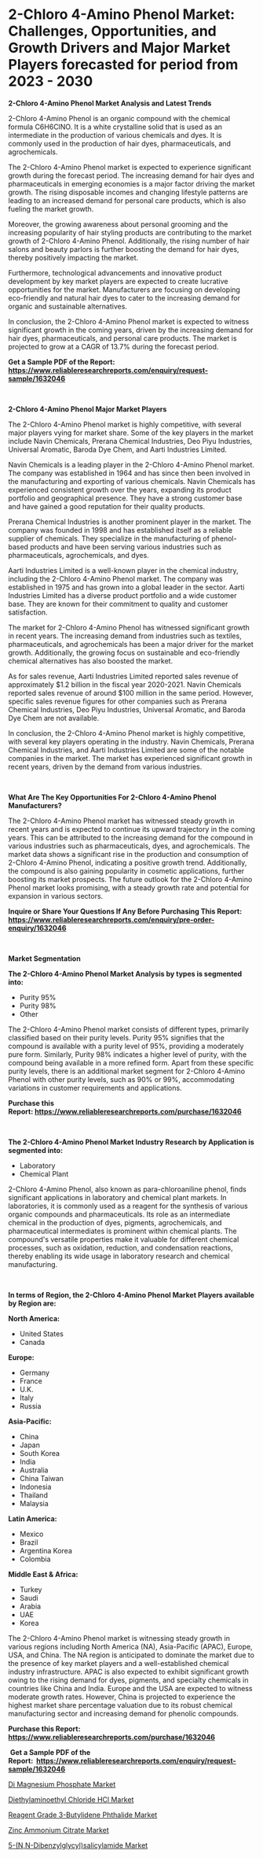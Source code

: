 <p><h1>2-Chloro 4-Amino Phenol Market: Challenges, Opportunities, and Growth Drivers and Major Market Players forecasted for period from 2023 - 2030</h1></p><p><strong>2-Chloro 4-Amino Phenol Market Analysis and Latest Trends</strong></p>
<p><p>2-Chloro 4-Amino Phenol is an organic compound with the chemical formula C6H6ClNO. It is a white crystalline solid that is used as an intermediate in the production of various chemicals and dyes. It is commonly used in the production of hair dyes, pharmaceuticals, and agrochemicals.</p><p>The 2-Chloro 4-Amino Phenol market is expected to experience significant growth during the forecast period. The increasing demand for hair dyes and pharmaceuticals in emerging economies is a major factor driving the market growth. The rising disposable incomes and changing lifestyle patterns are leading to an increased demand for personal care products, which is also fueling the market growth.</p><p>Moreover, the growing awareness about personal grooming and the increasing popularity of hair styling products are contributing to the market growth of 2-Chloro 4-Amino Phenol. Additionally, the rising number of hair salons and beauty parlors is further boosting the demand for hair dyes, thereby positively impacting the market.</p><p>Furthermore, technological advancements and innovative product development by key market players are expected to create lucrative opportunities for the market. Manufacturers are focusing on developing eco-friendly and natural hair dyes to cater to the increasing demand for organic and sustainable alternatives.</p><p>In conclusion, the 2-Chloro 4-Amino Phenol market is expected to witness significant growth in the coming years, driven by the increasing demand for hair dyes, pharmaceuticals, and personal care products. The market is projected to grow at a CAGR of 13.7% during the forecast period.</p></p>
<p><strong>Get a Sample PDF of the Report:&nbsp; <a href="https://www.reliableresearchreports.com/enquiry/request-sample/1632046">https://www.reliableresearchreports.com/enquiry/request-sample/1632046</a></strong></p>
<p>&nbsp;</p>
<p><strong>2-Chloro 4-Amino Phenol Major Market Players</strong></p>
<p><p>The 2-Chloro 4-Amino Phenol market is highly competitive, with several major players vying for market share. Some of the key players in the market include Navin Chemicals, Prerana Chemical Industries, Deo Piyu Industries, Universal Aromatic, Baroda Dye Chem, and Aarti Industries Limited.</p><p>Navin Chemicals is a leading player in the 2-Chloro 4-Amino Phenol market. The company was established in 1964 and has since then been involved in the manufacturing and exporting of various chemicals. Navin Chemicals has experienced consistent growth over the years, expanding its product portfolio and geographical presence. They have a strong customer base and have gained a good reputation for their quality products.</p><p>Prerana Chemical Industries is another prominent player in the market. The company was founded in 1998 and has established itself as a reliable supplier of chemicals. They specialize in the manufacturing of phenol-based products and have been serving various industries such as pharmaceuticals, agrochemicals, and dyes.</p><p>Aarti Industries Limited is a well-known player in the chemical industry, including the 2-Chloro 4-Amino Phenol market. The company was established in 1975 and has grown into a global leader in the sector. Aarti Industries Limited has a diverse product portfolio and a wide customer base. They are known for their commitment to quality and customer satisfaction.</p><p>The market for 2-Chloro 4-Amino Phenol has witnessed significant growth in recent years. The increasing demand from industries such as textiles, pharmaceuticals, and agrochemicals has been a major driver for the market growth. Additionally, the growing focus on sustainable and eco-friendly chemical alternatives has also boosted the market.</p><p>As for sales revenue, Aarti Industries Limited reported sales revenue of approximately $1.2 billion in the fiscal year 2020-2021. Navin Chemicals reported sales revenue of around $100 million in the same period. However, specific sales revenue figures for other companies such as Prerana Chemical Industries, Deo Piyu Industries, Universal Aromatic, and Baroda Dye Chem are not available.</p><p>In conclusion, the 2-Chloro 4-Amino Phenol market is highly competitive, with several key players operating in the industry. Navin Chemicals, Prerana Chemical Industries, and Aarti Industries Limited are some of the notable companies in the market. The market has experienced significant growth in recent years, driven by the demand from various industries.</p></p>
<p>&nbsp;</p>
<p><strong>What Are The Key Opportunities For 2-Chloro 4-Amino Phenol Manufacturers?</strong></p>
<p><p>The 2-Chloro 4-Amino Phenol market has witnessed steady growth in recent years and is expected to continue its upward trajectory in the coming years. This can be attributed to the increasing demand for the compound in various industries such as pharmaceuticals, dyes, and agrochemicals. The market data shows a significant rise in the production and consumption of 2-Chloro 4-Amino Phenol, indicating a positive growth trend. Additionally, the compound is also gaining popularity in cosmetic applications, further boosting its market prospects. The future outlook for the 2-Chloro 4-Amino Phenol market looks promising, with a steady growth rate and potential for expansion in various sectors.</p></p>
<p><strong>Inquire or Share Your Questions If Any Before Purchasing This Report: <a href="https://www.reliableresearchreports.com/enquiry/pre-order-enquiry/1632046">https://www.reliableresearchreports.com/enquiry/pre-order-enquiry/1632046</a></strong></p>
<p>&nbsp;</p>
<p><strong>Market Segmentation</strong></p>
<p><strong>The 2-Chloro 4-Amino Phenol Market Analysis by types is segmented into:</strong></p>
<p><ul><li>Purity 95%</li><li>Purity 98%</li><li>Other</li></ul></p>
<p><p>The 2-Chloro 4-Amino Phenol market consists of different types, primarily classified based on their purity levels. Purity 95% signifies that the compound is available with a purity level of 95%, providing a moderately pure form. Similarly, Purity 98% indicates a higher level of purity, with the compound being available in a more refined form. Apart from these specific purity levels, there is an additional market segment for 2-Chloro 4-Amino Phenol with other purity levels, such as 90% or 99%, accommodating variations in customer requirements and applications.</p></p>
<p><strong>Purchase this Report:&nbsp;<a href="https://www.reliableresearchreports.com/purchase/1632046">https://www.reliableresearchreports.com/purchase/1632046</a></strong></p>
<p>&nbsp;</p>
<p><strong>The 2-Chloro 4-Amino Phenol Market Industry Research by Application is segmented into:</strong></p>
<p><ul><li>Laboratory</li><li>Chemical Plant</li></ul></p>
<p><p>2-Chloro 4-Amino Phenol, also known as para-chloroaniline phenol, finds significant applications in laboratory and chemical plant markets. In laboratories, it is commonly used as a reagent for the synthesis of various organic compounds and pharmaceuticals. Its role as an intermediate chemical in the production of dyes, pigments, agrochemicals, and pharmaceutical intermediates is prominent within chemical plants. The compound's versatile properties make it valuable for different chemical processes, such as oxidation, reduction, and condensation reactions, thereby enabling its wide usage in laboratory research and chemical manufacturing.</p></p>
<p>&nbsp;</p>
<p><strong>In terms of Region, the 2-Chloro 4-Amino Phenol Market Players available by Region are:</strong></p>
<p>
    <p> <strong> North America: </strong>
        <ul>
            <li>United States</li>
            <li>Canada</li>
        </ul>
        </p> 
    <p> <strong> Europe: </strong>
        <ul>
            <li>Germany</li>
            <li>France</li>
            <li>U.K.</li>
            <li>Italy</li>
            <li>Russia</li>
        </ul>
        </p> 
    <p> <strong> Asia-Pacific: </strong>
        <ul>
            <li>China</li>
            <li>Japan</li>
            <li>South Korea</li>
            <li>India</li>
            <li>Australia</li>
            <li>China Taiwan</li>
            <li>Indonesia</li>
            <li>Thailand</li>
            <li>Malaysia</li>
        </ul>
        </p> 
    <p> <strong> Latin America: </strong>
        <ul>
            <li>Mexico</li>
            <li>Brazil</li>
            <li>Argentina Korea</li>
            <li>Colombia</li>
        </ul>
        </p> 
    <p> <strong> Middle East & Africa: </strong>
        <ul>
            <li>Turkey</li>
            <li>Saudi</li>
            <li>Arabia</li>
            <li>UAE</li>
            <li>Korea</li>
        </ul>
    </p>
    </p>
<p><p>The 2-Chloro 4-Amino Phenol market is witnessing steady growth in various regions including North America (NA), Asia-Pacific (APAC), Europe, USA, and China. The NA region is anticipated to dominate the market due to the presence of key market players and a well-established chemical industry infrastructure. APAC is also expected to exhibit significant growth owing to the rising demand for dyes, pigments, and specialty chemicals in countries like China and India. Europe and the USA are expected to witness moderate growth rates. However, China is projected to experience the highest market share percentage valuation due to its robust chemical manufacturing sector and increasing demand for phenolic compounds.</p></p>
<p><strong>Purchase this Report: <a href="https://www.reliableresearchreports.com/purchase/1632046">https://www.reliableresearchreports.com/purchase/1632046</a></strong></p>
<p>&nbsp;<strong>Get a Sample PDF of the Report:&nbsp;&nbsp;<a href="https://www.reliableresearchreports.com/enquiry/request-sample/1632046">https://www.reliableresearchreports.com/enquiry/request-sample/1632046</a></strong></p>
<p><strong></strong></p>
<p><p><a href="https://medium.com/@tonikuhic/di-magnesium-phosphate-market-trends-and-market-analysis-forecasted-for-period-2023-2030-2d1c839690db">Di Magnesium Phosphate Market</a></p><p><a href="https://medium.com/@kaceyrath/diethylaminoethyl-chloride-hcl-market-analysis-its-cagr-market-segmentation-and-global-industry-31d3b65b1b36">Diethylaminoethyl Chloride HCl Market</a></p><p><a href="https://medium.com/@bartlakin/decoding-reagent-grade-3-butylidene-phthalide-market-metrics-market-share-trends-and-growth-c318d1077fb0">Reagent Grade 3-Butylidene Phthalide Market</a></p><p><a href="https://medium.com/@zoeyjohns1903/zinc-ammonium-citrate-market-furnishes-information-on-market-share-market-trends-and-market-c172335fe45b">Zinc Ammonium Citrate Market</a></p><p><a href="https://medium.com/@theomorar2000/5-n-n-dibenzylglycyl-salicylamide-market-comprehensive-assessment-by-type-application-and-dc82c1932c6e">5-(N,N-Dibenzylglycyl)salicylamide Market</a></p></p>